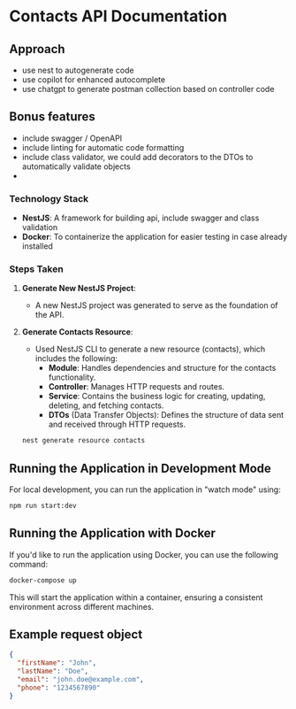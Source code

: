 # Contacts API Documentation

## Approach
- use nest to autogenerate code
- use copilot for enhanced autocomplete 
- use chatgpt to generate postman collection based on controller code

## Bonus features
- include swagger / OpenAPI
- include linting for automatic code formatting
- include class validator, we could add decorators to the DTOs to automatically validate objects
- 


### Technology Stack
- **NestJS**: A framework for building api, include swagger and class validation
- **Docker**: To containerize the application for easier testing in case already installed

### Steps Taken

1. **Generate New NestJS Project**:
   - A new NestJS project was generated to serve as the foundation of the API.

2. **Generate Contacts Resource**:
   - Used NestJS CLI to generate a new resource (contacts), which includes the following:
     - **Module**: Handles dependencies and structure for the contacts functionality.
     - **Controller**: Manages HTTP requests and routes.
     - **Service**: Contains the business logic for creating, updating, deleting, and fetching contacts.
     - **DTOs** (Data Transfer Objects): Defines the structure of data sent and received through HTTP requests.

   ```bash
   nest generate resource contacts
   ```

## Running the Application in Development Mode
For local development, you can run the application in "watch mode" using:

```bash
npm run start:dev
```



## Running the Application with Docker
If you'd like to run the application using Docker, you can use the following command:

```bash
docker-compose up
```
This will start the application within a container, ensuring a consistent environment across different machines.

## Example request object
```json
{
  "firstName": "John",
  "lastName": "Doe",
  "email": "john.doe@example.com",
  "phone": "1234567890"
}
```